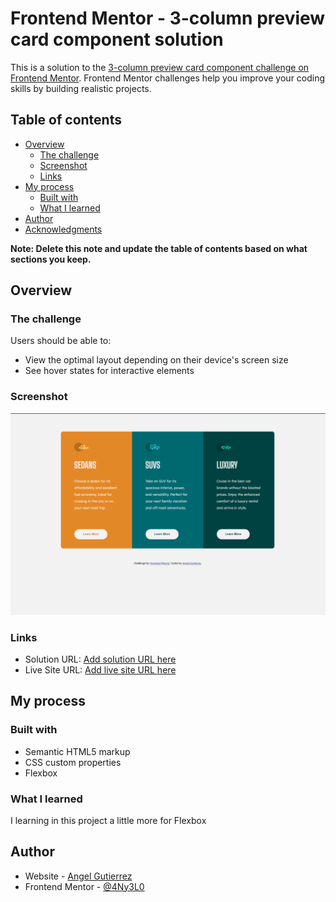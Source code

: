 # Frontend Mentor - 3-column preview card component solution

This is a solution to the [3-column preview card component challenge on Frontend Mentor](https://www.frontendmentor.io/challenges/3column-preview-card-component-pH92eAR2-). Frontend Mentor challenges help you improve your coding skills by building realistic projects.

## Table of contents

- [Overview](#overview)
  - [The challenge](#the-challenge)
  - [Screenshot](#screenshot)
  - [Links](#links)
- [My process](#my-process)
  - [Built with](#built-with)
  - [What I learned](#what-i-learned)
- [Author](#author)
- [Acknowledgments](#acknowledgments)

**Note: Delete this note and update the table of contents based on what sections you keep.**

## Overview

### The challenge

Users should be able to:

- View the optimal layout depending on their device's screen size
- See hover states for interactive elements

### Screenshot

![](./screenshot_1.png)

### Links

- Solution URL: [Add solution URL here](https://github.com/4Ny3L0/3-column-preview-card-component-main)
- Live Site URL: [Add live site URL here](https://competent-bardeen-3a8c0c.netlify.app/)

## My process

### Built with

- Semantic HTML5 markup
- CSS custom properties
- Flexbox

### What I learned

I learning in this project a little more for Flexbox

## Author

- Website - [Angel Gutierrez](https://competent-bardeen-3a8c0c.netlify.app/)
- Frontend Mentor - [@4Ny3L0](https://www.frontendmentor.io/profile/4Ny3L0)
